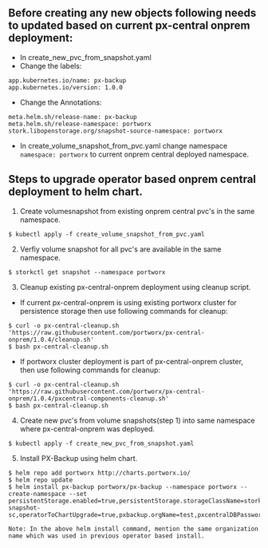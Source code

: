 ## Before creating any new objects following needs to updated based on current px-central onprem deployment:

- In create_new_pvc_from_snapshot.yaml
- Change the labels:
```
app.kubernetes.io/name: px-backup
app.kubernetes.io/version: 1.0.0
```
- Change the Annotations:
```
meta.helm.sh/release-name: px-backup
meta.helm.sh/release-namespace: portworx 
stork.libopenstorage.org/snapshot-source-namespace: portworx
```

- In create_volume_snapshot_from_pvc.yaml change namespace `namespace: portworx` to current onprem central deployed namespace.

## Steps to upgrade operator based onprem central deployment to helm chart.

1. Create volumesnapshot from existing onprem central pvc's in the same namespace.
```console
$ kubectl apply -f create_volume_snapshot_from_pvc.yaml
```

2. Verfiy volume snapshot for all pvc's are available in the same namespace.
```console
$ storkctl get snapshot --namespace portworx
```

3. Cleanup existing px-central-onprem deployment using cleanup script.
- If current px-central-onprem is using existing portworx cluster for persistence storage then use following commands for cleanup:
```console
$ curl -o px-central-cleanup.sh 'https://raw.githubusercontent.com/portworx/px-central-onprem/1.0.4/cleanup.sh'
$ bash px-central-cleanup.sh
```
- If portworx cluster deployment is part of px-central-onprem cluster, then use following commands for cleanup:
```console
$ curl -o px-central-cleanup.sh 'https://raw.githubusercontent.com/portworx/px-central-onprem/1.0.4/pxcentral-components-cleanup.sh'
$ bash px-central-cleanup.sh
```

4. Create new pvc's from volume snapshots(step 1) into same namespace where px-central-onprem was deployed.
```console
$ kubectl apply -f create_new_pvc_from_snapshot.yaml
```

5. Install PX-Backup using helm chart.
```console
$ helm repo add portworx http://charts.portworx.io/
$ helm repo update
$ helm install px-backup portworx/px-backup --namespace portworx --create-namespace --set persistentStorage.enabled=true,persistentStorage.storageClassName=stork-snapshot-sc,operatorToChartUpgrade=true,pxbackup.orgName=test,pxcentralDBPassword=singapore
```
`Note: In the above helm install command, mention the same organization name which was used in previous operator based install.`